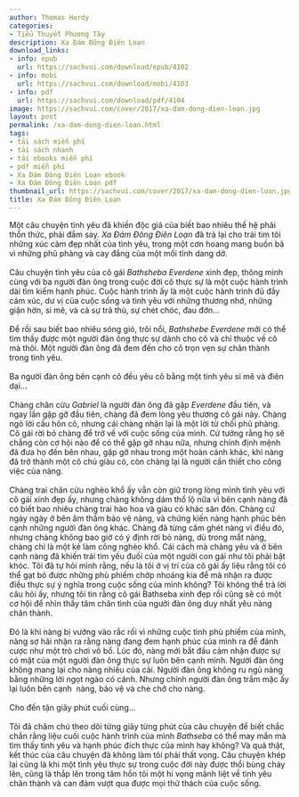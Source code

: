 ```yaml
---
author: Thomas Hardy
categories:
- Tiểu Thuyết Phương Tây
description: Xa Đám Đông Điên Loạn
download_links:
- info: epub
  url: https://sachvui.com/download/epub/4102
- info: mobi
  url: https://sachvui.com/download/mobi/4103
- info: pdf
  url: https://sachvui.com/download/pdf/4104
image: https://sachvui.com/cover/2017/xa-dam-dong-dien-loan.jpg
layout: post
permalink: /xa-dam-dong-dien-loan.html
tags:
- tải sách miễn phí
- tải sách nhanh
- tải ebooks miễn phí
- pdf miễn phí
- Xa Đám Đông Điên Loạn ebook
- Xa Đám Đông Điên Loạn pdf
thumbnail_url: https://sachvui.com/cover/2017/xa-dam-dong-dien-loan.jpg
title: Xa Đám Đông Điên Loạn
---
```


 <div class="item-desc text-justify"> <p>Một câu chuyện tình yêu đã khiến độc giả của biết bao nhiêu thế hệ phải thổn thức, phải đắm say. <em>Xa Đám Đông Điên Loạn</em> đã trả lại cho trái tim tôi những xúc cảm đẹp nhất của tình yêu, trong một cơn hoang mang buồn bã vì những phũ phàng và cay đắng của một mối tình dang dở.<br><br>Câu chuyện tình yêu của cô gái <em>Bathsheba Everdene</em> xinh đẹp, thông minh cùng với ba người đàn ông trong cuộc đời cô thực sự là một cuộc hành trình dài tìm kiếm hạnh phúc. Cuộc hành trình ấy là một cuộc hành trình đủ đầy cảm xúc, dư vị của cuộc sống và tình yêu với những thương nhớ, những giận hờn, si mê, và cả sự trả thù, sự chét chóc, đau đớn...<br><br>Để rồi sau biết bao nhiêu sóng gió, trôi nổi, <em>Bathshebe Everdene</em> mới có thể tìm thấy được một người đàn ông thực sự dành cho cô và chỉ thuộc về cô mà thôi. Một người đàn ông đã đem đến cho cô trọn vẹn sự chân thành trong tình yêu.<br><br>Ba người đàn ông bên cạnh cô đều yêu cô bằng một tình yêu si mê và điên dại...<br><br>Chàng chăn cừu <em>Gabriel </em>là người đàn ông đã gặp <em>Everdene </em>đầu tiên, và ngay lần gặp gỡ đầu tiên, chàng đã đem lòng yêu thương cô gái này. Chàng ngỏ lời cầu hôn cô, nhưng cái chàng nhận lại là một lời từ chối phũ phàng. Cô gái rời bỏ chàng để trở về với cuộc sống của mình. Cứ tưởng rằng họ sẽ chẳng còn cơ hội nào để có thể gặp gỡ nhau nữa, nhưng chính định mệnh đã đưa họ đến bên nhau, gặp gỡ nhau trong một hoàn cảnh khác, khi nàng đã trở thành một cô chủ giàu có, còn chàng lại là người cần thiết cho công việc của nàng.<br><br>Chàng trai chăn cừu nghèo khổ ấy vẫn còn giữ trong lòng mình tình yêu với cô gái xinh đẹp ấy, nhưng chàng không dám thổ lộ nữa vì bên cạnh nàng đã có biết bao nhiêu chàng trai hào hoa và giàu có khác săn đón. Chàng cứ ngày ngày ở bên âm thầm bảo vệ nàng, và chứng kiến nàng hạnh phúc bên cạnh những người đàn ông khác. Chàng đã từng căm ghét nàng vì điều đó, nhưng chàng không bao giờ có ý định rời bỏ nàng, dù trong mắt nàng, chàng chỉ là một kẻ làm công nghèo khổ. Cái cách mà chàng yêu và ở bên cạnh nàng đã khiến trái tim yếu đuối của một người con gái như tôi phải bật khóc. Tôi đã tự hỏi mình rằng, nếu là tôi ở vị trí của cô gái ấy liệu rằng tôi có thể gạt bỏ được những phù phiếm chớp nhoáng kia để mà nhận ra được điều thực sự ý nghĩa trong cuộc sống của mình không? Tôi không thể trả lời câu hỏi ấy, nhưng tôi tin rằng cô gái Bathseba xinh đẹp rồi cũng sẽ có một cơ hội để nhìn thấy tâm chân tình của người đàn ông duy nhất yêu nàng chân thành.<br><br>Đó là khi nàng bị vướng vào rắc rối vì những cuộc tình phù phiếm của mình, nàng sợ hãi nhận ra rằng nàng đang đem hạnh phúc của mình ra để đánh cược như một trò chơi vô bổ. Lúc đó, nàng mới bắt đầu cảm nhận được sự có mặt của một người đàn ông thực sự luôn bên cạnh mình. Người đàn ông không mang lại cho nàng nhiều của cải. Người đàn ông không ru ngủ nàng bằng những lời ngọt ngào có cánh. Nhưng chính người đàn ông trầm mặc ấy lại luôn bên cạnh  nàng, bảo vệ và che chở cho nàng.<br><br>Cho đến tận giây phút cuối cùng…<br><br>Tôi đã chăm chú theo dõi từng giây từng phút của câu chuyện để biết chắc chắn rằng liệu cuối cuộc hành trình của mình <em>Bathseba </em>có thể may mắn mà tìm thấy tình yêu và hạnh phúc đích thực của mình hay không? Và quả thật, kết thúc của câu chuyện đã không làm tôi phải thất vọng. Câu chuyện khép lại cũng là khi một tình yêu thực sự trong cuộc đời này được thổi bùng cháy lên, cũng là thắp lên trong tâm hồn tôi một hi vọng mãnh liệt về tình yêu chân thành và can đảm vượt qua được mọi thử thách của cuộc sống.</p> </div>